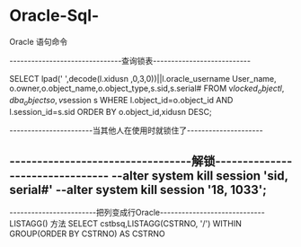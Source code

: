 # Oracle-Sql-
Oracle 语句命令

-------------------------------查询锁表---------------------------

SELECT  lpad(' ',decode(l.xidusn ,0,3,0))||l.oracle_username User_name,
o.owner,o.object_name,o.object_type,s.sid,s.serial#
FROM v$locked_object l,dba_objects o,v$session s
WHERE l.object_id=o.object_id
AND l.session_id=s.sid
ORDER BY o.object_id,xidusn DESC;

-----------------------当其他人在使用时就锁住了---------------------

---------------------------------解锁--------------------------------
--alter system kill session 'sid, serial#'
--alter system kill session '18, 1033';
---------------------------------------------------------------------


------------------------把列变成行Oracle-----------------------------
LISTAGG() 方法
SELECT cstbsq,LISTAGG(CSTRNO, '/') WITHIN GROUP(ORDER BY CSTRNO) AS CSTRNO
